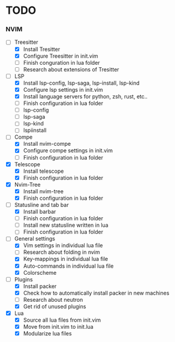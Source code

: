 # TODO

### NVIM
- [ ] Treesitter
    - [X] Install Tresitter
    - [X] Configure Treesitter in init.vim
    - [ ] Finish conguration in lua folder
    - [ ] Research about extensions of Tresitter

- [ ] LSP
    - [X] Install lsp-config, lsp-saga, lsp-install, lsp-kind
    - [X] Configure lsp settings in init.vim
    - [X] Install language servers for python, zsh, rust, etc..
    - [ ] Finish configuration in lua folder
	- [ ] lsp-config
	- [ ] lsp-saga
	- [ ] lsp-kind
	- [ ] lspiinstall

- [ ] Compe
    - [X] Install nvim-compe
    - [X] Configure compe settings in init.vim
    - [ ] Finish configuration in lua folder

- [X] Telescope
    - [X] Install telescope
    - [X] Finish configuration in lua folder

- [X] Nvim-Tree
    - [X] Install nvim-tree
    - [X] Finish configuration in lua folder

- [ ] Statusline and tab bar
    - [X] Install barbar
    - [ ] Finish configuration in lua folder
    - [ ] Install new statusline written in lua
    - [ ] Finish configuration in lua folder

- [ ] General settings
    - [X] Vim settings in individual lua file
    - [ ] Research about folding in nvim
    - [X] Key-mappings in individual lua file
    - [X] Auto-commands in individual lua file
    - [X] Colorscheme

- [ ] Plugins
    - [X] Install packer
    - [X] Check how to automatically install packer in new machines
    - [ ] Research about neutron
    - [X] Get rid of unused plugins

- [X] Lua
    - [X] Source all lua files from init.vim
    - [X] Move from init.vim to init.lua
    - [X] Modularize lua files
